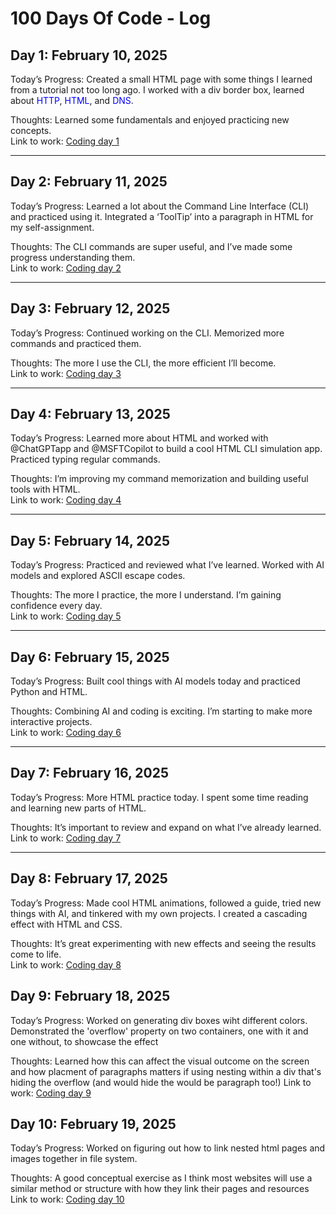 # 100 Days Of Code - Log

## Day 1: February 10, 2025

Today’s Progress: Created a small HTML page with some things I learned from a tutorial not too long ago. I worked with a div border box, learned about <span style="color: blue;">HTTP</span>, <span style="color: blue;">HTML</span>, and <span style="color: blue;">DNS</span>.

Thoughts: Learned some fundamentals and enjoyed practicing new concepts.  
Link to work: [Coding day 1](https://github.com/andrewpalma/100-days-of-code/tree/master/Days/Day1)

---

## Day 2: February 11, 2025

Today’s Progress: Learned a lot about the Command Line Interface (CLI) and practiced using it. Integrated a ‘ToolTip’ into a paragraph in HTML for my self-assignment.

Thoughts: The CLI commands are super useful, and I’ve made some progress understanding them.  
Link to work: [Coding day 2](https://github.com/andrewpalma/100-days-of-code/tree/master/Days/Day2)

---

## Day 3: February 12, 2025

Today’s Progress: Continued working on the CLI. Memorized more commands and practiced them.  

Thoughts: The more I use the CLI, the more efficient I’ll become.  
Link to work: [Coding day 3](https://github.com/andrewpalma/100-days-of-code/tree/master/Days/Day3)

---

## Day 4: February 13, 2025

Today’s Progress: Learned more about HTML and worked with @ChatGPTapp and @MSFTCopilot to build a cool HTML CLI simulation app. Practiced typing regular commands.

Thoughts: I’m improving my command memorization and building useful tools with HTML.  
Link to work: [Coding day 4](https://github.com/andrewpalma/100-days-of-code/tree/master/Days/Day4)

---

## Day 5: February 14, 2025

Today’s Progress: Practiced and reviewed what I’ve learned. Worked with AI models and explored ASCII escape codes.  

Thoughts: The more I practice, the more I understand. I’m gaining confidence every day.  
Link to work: [Coding day 5](https://github.com/andrewpalma/100-days-of-code/tree/master/Days/Day5)

---

## Day 6: February 15, 2025

Today’s Progress: Built cool things with AI models today and practiced Python and HTML.

Thoughts: Combining AI and coding is exciting. I’m starting to make more interactive projects.  
Link to work: [Coding day 6](https://github.com/andrewpalma/100-days-of-code/tree/master/Days/Day6)

---

## Day 7: February 16, 2025

Today’s Progress: More HTML practice today. I spent some time reading and learning new parts of HTML.  

Thoughts: It’s important to review and expand on what I’ve already learned.  
Link to work: [Coding day 7](https://github.com/andrewpalma/100-days-of-code/tree/master/Days/Day7)

---

## Day 8: February 17, 2025

Today’s Progress: Made cool HTML animations, followed a guide, tried new things with AI, and tinkered with my own projects. I created a cascading effect with HTML and CSS.

Thoughts: It’s great experimenting with new effects and seeing the results come to life.  
Link to work: [Coding day 8](https://github.com/andrewpalma/100-days-of-code/tree/master/Days/Day8)

## Day 9: February 18, 2025

Today’s Progress: Worked on generating div boxes wiht different colors.
Demonstrated the 'overflow' property on two containers, one with it and one without, to showcase the effect

Thoughts: Learned how this can affect the visual outcome on the screen and how placment of paragraphs matters if using nesting within a div that's hiding the overflow (and would hide the would be paragraph too!) 
Link to work: [Coding day 9](https://github.com/andrewpalma/100-days-of-code/tree/master/Days/Day9)

## Day 10: February 19, 2025

Today’s Progress: Worked on figuring out how to link nested html pages and images together in file system.

Thoughts: A good conceptual exercise as I think most websites will use a similar method or structure with how they link their pages and resources 
Link to work: [Coding day 10](https://github.com/andrewpalma/100-days-of-code/tree/master/Days/Day10)